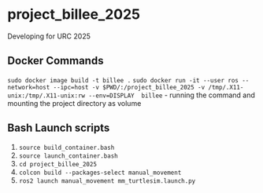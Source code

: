 # project_billee_2025
Developing for URC 2025

## Docker Commands

`sudo docker image build -t billee .`
`sudo docker run -it --user ros --network=host --ipc=host -v $PWD/:/project_billee_2025 -v /tmp/.X11-unix:/tmp/.X11-unix:rw --env=DISPLAY  billee` - running the command and mounting the project directory as volume

## Bash Launch scripts

1. `source build_container.bash`
2. `source launch_container.bash`
3. `cd project_billee_2025`
4. `colcon build --packages-select manual_movement`
5. `ros2 launch manual_movement mm_turtlesim.launch.py`
